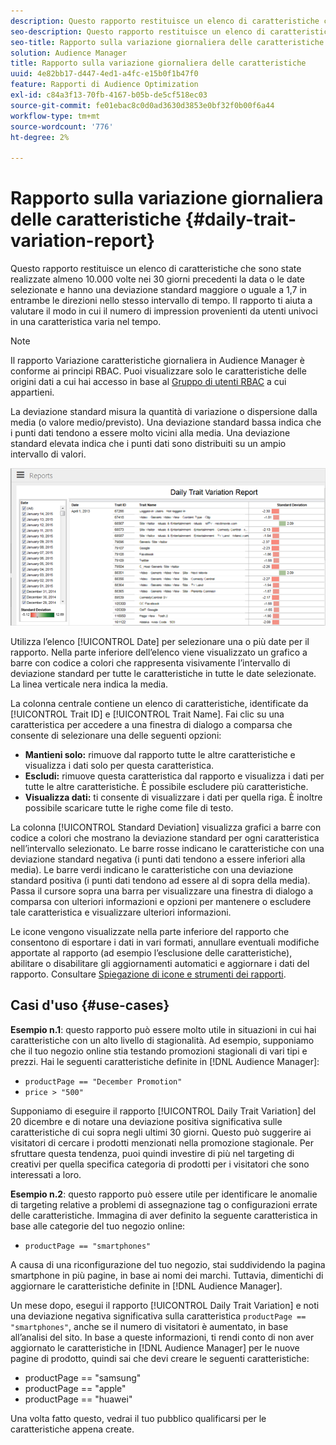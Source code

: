 ```yaml
---
description: Questo rapporto restituisce un elenco di caratteristiche che sono state realizzate almeno 10.000 volte nei 30 giorni precedenti la data o le date selezionate e hanno una deviazione standard maggiore o uguale a 1,7 in entrambe le direzioni nello stesso intervallo di tempo. Il rapporto ti aiuta a valutare il modo in cui il numero di impression provenienti da utenti univoci in una caratteristica varia nel tempo.
seo-description: Questo rapporto restituisce un elenco di caratteristiche che sono state realizzate almeno 10.000 volte nei 30 giorni precedenti la data o le date selezionate e hanno una deviazione standard maggiore o uguale a 1,7 in entrambe le direzioni nello stesso intervallo di tempo. Il rapporto ti aiuta a valutare il modo in cui il numero di impression provenienti da utenti univoci in una caratteristica varia nel tempo.
seo-title: Rapporto sulla variazione giornaliera delle caratteristiche
solution: Audience Manager
title: Rapporto sulla variazione giornaliera delle caratteristiche
uuid: 4e82bb17-d447-4ed1-a4fc-e15b0f1b47f0
feature: Rapporti di Audience Optimization
exl-id: c84a3f13-70fb-4167-b05b-de5cf518ec03
source-git-commit: fe01ebac8c0d0ad3630d3853e0bf32f0b00f6a44
workflow-type: tm+mt
source-wordcount: '776'
ht-degree: 2%

---
```


# Rapporto sulla variazione giornaliera delle caratteristiche {#daily-trait-variation-report}

Questo rapporto restituisce un elenco di caratteristiche che sono state realizzate almeno 10.000 volte nei 30 giorni precedenti la data o le date selezionate e hanno una deviazione standard maggiore o uguale a 1,7 in entrambe le direzioni nello stesso intervallo di tempo. Il rapporto ti aiuta a valutare il modo in cui il numero di impression provenienti da utenti univoci in una caratteristica varia nel tempo.

>[!NOTE]
>
>Il rapporto Variazione caratteristiche giornaliera in Audience Manager è conforme ai principi RBAC. Puoi visualizzare solo le caratteristiche delle origini dati a cui hai accesso in base al [Gruppo di utenti RBAC](/help/using/features/administration/administration-overview.md) a cui appartieni.

La deviazione standard misura la quantità di variazione o dispersione dalla media (o valore medio/previsto). Una deviazione standard bassa indica che i punti dati tendono a essere molto vicini alla media. Una deviazione standard elevata indica che i punti dati sono distribuiti su un ampio intervallo di valori.

![](assets/daily_trait_variation.png)

Utilizza l’elenco [!UICONTROL Date] per selezionare una o più date per il rapporto. Nella parte inferiore dell’elenco viene visualizzato un grafico a barre con codice a colori che rappresenta visivamente l’intervallo di deviazione standard per tutte le caratteristiche in tutte le date selezionate. La linea verticale nera indica la media.

La colonna centrale contiene un elenco di caratteristiche, identificate da [!UICONTROL Trait ID] e [!UICONTROL Trait Name]. Fai clic su una caratteristica per accedere a una finestra di dialogo a comparsa che consente di selezionare una delle seguenti opzioni:

* **Mantieni solo:** rimuove dal rapporto tutte le altre caratteristiche e visualizza i dati solo per questa caratteristica.
* **Escludi:** rimuove questa caratteristica dal rapporto e visualizza i dati per tutte le altre caratteristiche. È possibile escludere più caratteristiche.
* **Visualizza dati:** ti consente di visualizzare i dati per quella riga. È inoltre possibile scaricare tutte le righe come file di testo.

La colonna [!UICONTROL Standard Deviation] visualizza grafici a barre con codice a colori che mostrano la deviazione standard per ogni caratteristica nell’intervallo selezionato. Le barre rosse indicano le caratteristiche con una deviazione standard negativa (i punti dati tendono a essere inferiori alla media). Le barre verdi indicano le caratteristiche con una deviazione standard positiva (i punti dati tendono ad essere al di sopra della media). Passa il cursore sopra una barra per visualizzare una finestra di dialogo a comparsa con ulteriori informazioni e opzioni per mantenere o escludere tale caratteristica e visualizzare ulteriori informazioni.

Le icone vengono visualizzate nella parte inferiore del rapporto che consentono di esportare i dati in vari formati, annullare eventuali modifiche apportate al rapporto (ad esempio l’esclusione delle caratteristiche), abilitare o disabilitare gli aggiornamenti automatici e aggiornare i dati del rapporto. Consultare [Spiegazione di icone e strumenti dei rapporti](../../reporting/dynamic-reports/interactive-report-technology.md#icons-tools-explained).

## Casi d&#39;uso {#use-cases}

**Esempio n.1**: questo rapporto può essere molto utile in situazioni in cui hai caratteristiche con un alto livello di stagionalità. Ad esempio, supponiamo che il tuo negozio online stia testando promozioni stagionali di vari tipi e prezzi. Hai le seguenti caratteristiche definite in [!DNL Audience Manager]:

* `productPage == "December Promotion"`
* `price > "500"`

Supponiamo di eseguire il rapporto [!UICONTROL Daily Trait Variation] del 20 dicembre e di notare una deviazione positiva significativa sulle caratteristiche di cui sopra negli ultimi 30 giorni. Questo può suggerire ai visitatori di cercare i prodotti menzionati nella promozione stagionale. Per sfruttare questa tendenza, puoi quindi investire di più nel targeting di creativi per quella specifica categoria di prodotti per i visitatori che sono interessati a loro.

**Esempio n.2**: questo rapporto può essere utile per identificare le anomalie di targeting relative a problemi di assegnazione tag o configurazioni errate delle caratteristiche. Immagina di aver definito la seguente caratteristica in base alle categorie del tuo negozio online:

* `productPage == "smartphones"`

A causa di una riconfigurazione del tuo negozio, stai suddividendo la pagina smartphone in più pagine, in base ai nomi dei marchi. Tuttavia, dimentichi di aggiornare le caratteristiche definite in [!DNL Audience Manager].

Un mese dopo, esegui il rapporto [!UICONTROL Daily Trait Variation] e noti una deviazione negativa significativa sulla caratteristica `productPage == "smartphones"`, anche se il numero di visitatori è aumentato, in base all’analisi del sito. In base a queste informazioni, ti rendi conto di non aver aggiornato le caratteristiche in [!DNL Audience Manager] per le nuove pagine di prodotto, quindi sai che devi creare le seguenti caratteristiche:

* productPage == &quot;samsung&quot;
* productPage == &quot;apple&quot;
* productPage == &quot;huawei&quot;

Una volta fatto questo, vedrai il tuo pubblico qualificarsi per le caratteristiche appena create.
